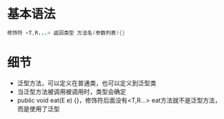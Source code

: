 # 基本语法

```java
修饰符 <T,R...> 返回类型 方法名(参数列表){}
```



# 细节

* 泛型方法，可以定义在普通类，也可以定义到泛型类
* 当泛型方法被调用被调用时，类型会确定
* public void eat(E e) {}，修饰符后面没有<T,R...> eat方法就不是泛型方法，而是使用了泛型